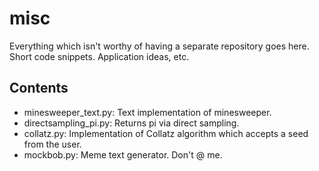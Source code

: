 # misc
Everything which isn't worthy of having a separate repository goes here. Short code snippets. Application ideas, etc.

## Contents
* minesweeper_text.py: Text implementation of minesweeper.
* directsampling_pi.py: Returns pi via direct sampling.
* collatz.py: Implementation of Collatz algorithm which accepts a seed from the user.
* mockbob.py: Meme text generator. Don't @ me.
